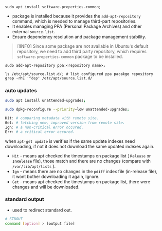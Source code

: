 ```shell
sudo apt install software-properties-common;
```
- package is installed because it provides the `add-apt-repository` command, which is needed to manage third-part repositories.
- It enables managing PPA (Personal Package Archives) and other external `source.list`.
- Ensure dependency resolution and package management stability.

> [!INFO] Since some package are not available in Ubuntu's default repository, we need to add third party repository, which requires `software-properties-common` package to be installed.

```shell
sudo add-apt-repository ppa:<repository name>;
```

```shell
ls /etc/apt/source.list.d/; # list configured ppa pacakge repository
grep -rhE '^dep' /etc/apt/source.list.d/
```

###  auto updates 
```bash
sudo apt install unattended-upgrades;

sudo dpkg-reconfigure --priority=low unattended-upgrades;
```

```bash
Hit: # comparing metadata with remote site.
Get: # fetching new, improved version from remote site.
Ign: # a non-critical error occured.
Err: # a critical error occured.
```

when `apt-get update` is verifies if the same update indexes need downloading, if not it does not download the same updated indexes again.

- `Hit` - means apt checked the timestamps on package list ( `Release` or `InRelease` file), those match and there are no changes (compare with `/var/lib/apt/lists` ).
- `Ign` - means there are no changes in the `pdiff` index file (in-release file), it wont bother downloading it again, Ignore.
- `Get` - means apt checked the timestamps on package list, there were changes and will be downloaded.
### standard output
- used to redirect standard out.

```bash
# STDOUT
command [option] > [output file]
```
